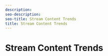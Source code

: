 ```yaml
---
description: 
seo-description: 
seo-title: Stream Content Trends
title: Stream Content Trends
---
```


# Stream Content Trends




